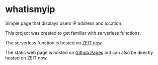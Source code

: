 # whatismyip

Simple page that displays users IP address and location.

This project was created to get familiar with serverless functions.

The serverless function is hosted on [ZEIT now](https://zeit.co).

The static web page is hosted on [Github Pages](https://pages.github.com/) but can also be directly hosted on ZEIT now.